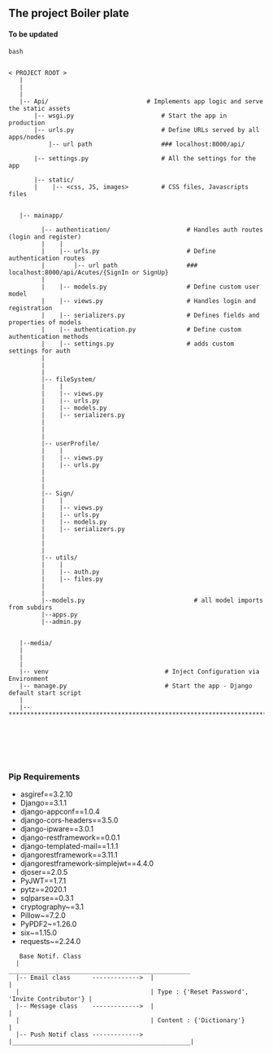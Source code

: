 <h2>The project Boiler plate</h2>
<h4>To be updated</h4>

```
bash


< PROJECT ROOT >
   |
   |
   |
   |-- Api/                           # Implements app logic and serve the static assets
       |-- wsgi.py                        # Start the app in production
       |-- urls.py                        # Define URLs served by all apps/nodes
           |-- url path                   ### localhost:8000/api/
    
       |-- settings.py                    # All the settings for the app
       
       |-- static/
       |    |-- <css, JS, images>         # CSS files, Javascripts files
                             
   
   |-- mainapp/

         |-- authentication/                     # Handles auth routes (login and register)
         |    |
         |    |-- urls.py                        # Define authentication routes  
         |        |-- url path                   ### localhost:8000/api/Acutes/{SignIn or SignUp}  
         |
         |    |-- models.py                      # Define custom user model  
         |    |-- views.py                       # Handles login and registration  
         |    |-- serializers.py                 # Defines fields and properties of models  
         |    |-- authentication.py              # Define custom authentication methods 
         |    |-- settings.py                    # adds custom settings for auth
         |
         |
         |
         |-- fileSystem/                          
         |    |
         |    |-- views.py                       
         |    |-- urls.py                       
         |    |-- models.py                      
         |    |-- serializers.py                 
         |
         |
         |
         |-- userProfile/                          
         |    |
         |    |-- views.py                       
         |    |-- urls.py
         |
         |
         |
         |-- Sign/                          
         |    |
         |    |-- views.py                       
         |    |-- urls.py                       
         |    |-- models.py                      
         |    |-- serializers.py                         
         |        
         |        
         |        
         |-- utils/                          
         |    |
         |    |-- auth.py                       
         |    |-- files.py
         |
         |
         |--models.py                              # all model imports from subdirs
         |--apps.py 
         |--admin.py 


   |--media/
   |
   |
   |
   |-- venv                                # Inject Configuration via Environment
   |-- manage.py                           # Start the app - Django default start script
   |
   |-- ************************************************************************
```
   <br>
   <br>
   <br>
   <br>

   <h3>Pip Requirements</h3>
   <ul>
      <li>asgiref==3.2.10
      <li>Django==3.1.1
      <li>django-appconf==1.0.4
      <li>django-cors-headers==3.5.0
      <li>django-ipware==3.0.1
      <li>django-restframework==0.0.1
      <li>django-templated-mail==1.1.1
      <li>djangorestframework==3.11.1
      <li>djangorestframework-simplejwt==4.4.0
      <li>djoser==2.0.5
      <li>PyJWT==1.7.1
      <li>pytz==2020.1
      <li>sqlparse==0.3.1
      <li>cryptography~=3.1
      <li>Pillow~=7.2.0
      <li>PyPDF2~=1.26.0
      <li>six~=1.15.0
      <li>requests~=2.24.0
   </ul>

```
   Base Notif. Class
  |                                    __________________________________________________
  |-- Email class      ------------->  |                                                 |          
  |                                    | Type : {'Reset Password', 'Invite Contributor'} |
  |-- Message class    ------------->  |                                                 |
  |                                    | Content : {'Dictionary'}                        | 
  |-- Push Notif class ------------->  |_________________________________________________|

```

